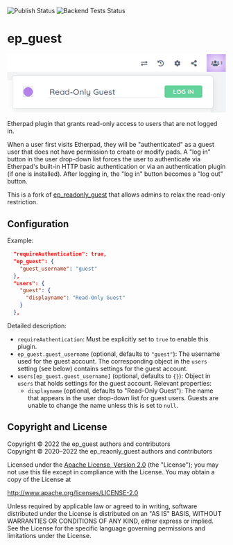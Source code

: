 ![Publish Status](https://github.com/ether/ep_guest/workflows/Node.js%20Package/badge.svg) ![Backend Tests Status](https://github.com/ether/ep_guest/workflows/Backend%20tests/badge.svg)

# ep\_guest

![Screenshot](docs/img/screenshot.png)

Etherpad plugin that grants read-only access to users that are not logged in.

When a user first visits Etherpad, they will be "authenticated" as a guest user
that does not have permission to create or modify pads. A "log in" button in the
user drop-down list forces the user to authenticate via Etherpad's built-in HTTP
basic authentication or via an authentication plugin (if one is installed).
After logging in, the "log in" button becomes a "log out" button.

This is a fork of
[ep\_readonly\_guest](https://github.com/ether/ep_readonly_guest) that allows
admins to relax the read-only restriction.

## Configuration

Example:

```json
  "requireAuthentication": true,
  "ep_guest": {
    "guest_username": "guest"
  },
  "users": {
    "guest": {
      "displayname": "Read-Only Guest"
    }
  },
```

Detailed description:

  * `requireAuthentication`: Must be explicitly set to `true` to enable this
    plugin.
  * `ep_guest.guest_username` (optional, defaults to `"guest"`): The username
    used for the guest account. The corresponding object in the `users` setting
    (see below) contains settings for the guest account.
  * `users[ep_guest.guest_username]` (optional, defaults to `{}`): Object in
    `users` that holds settings for the guest account. Relevant properties:
      * `displayname` (optional, defaults to "Read-Only Guest"): The name that
        appears in the user drop-down list for guest users. Guests are unable to
        change the name unless this is set to `null`.

## Copyright and License

Copyright © 2022 the ep\_guest authors and contributors\
Copyright © 2020–2022 the ep\_reaonly\_guest authors and contributors

Licensed under the [Apache License, Version 2.0](LICENSE) (the "License"); you
may not use this file except in compliance with the License. You may obtain a
copy of the License at

http://www.apache.org/licenses/LICENSE-2.0

Unless required by applicable law or agreed to in writing, software distributed
under the License is distributed on an "AS IS" BASIS, WITHOUT WARRANTIES OR
CONDITIONS OF ANY KIND, either express or implied. See the License for the
specific language governing permissions and limitations under the License.
